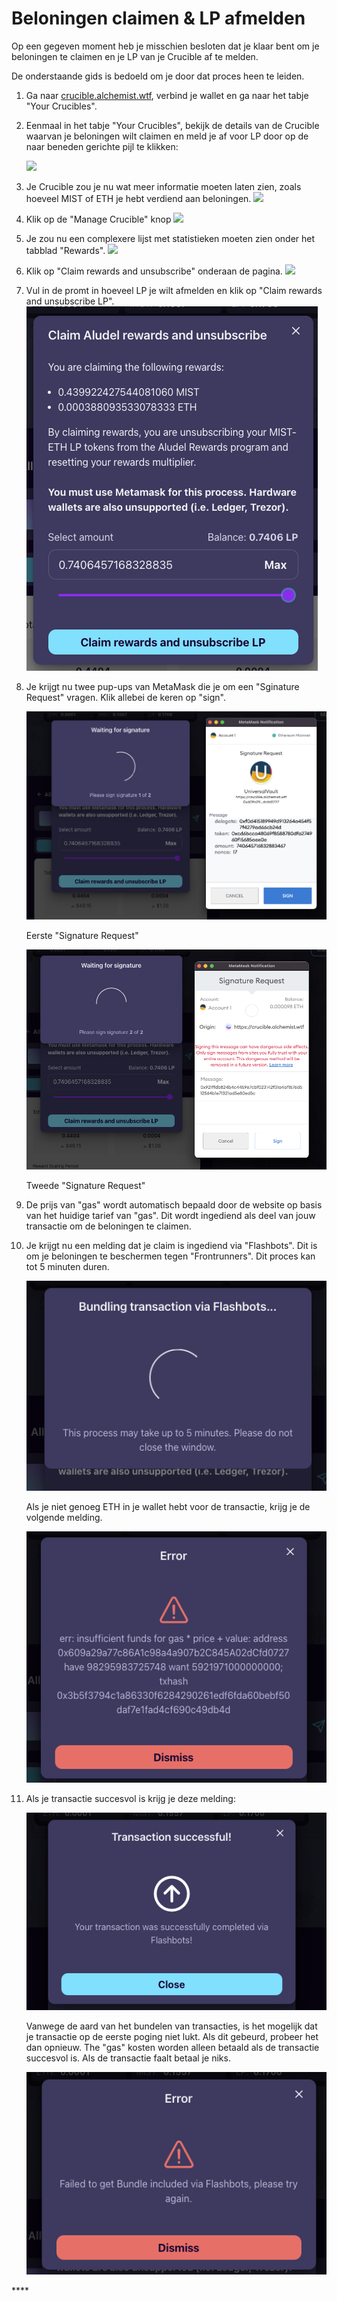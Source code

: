 # Beloningen claimen & LP afmelden

Op een gegeven moment heb je misschien besloten dat je klaar bent om je beloningen te claimen en je LP van je Crucible af te melden.

De onderstaande gids is bedoeld om je door dat proces heen te leiden.

1. Ga naar [crucible.alchemist.wtf](https://crucible.alchemist.wtf/), verbind je wallet en ga naar het tabje "Your Crucibles".
2. Eenmaal in het tabje "Your Crucibles", bekijk de details van de Crucible waarvan je beloningen wilt claimen en meld je af voor LP door op de naar beneden gerichte pijl te klikken:

  
   ![](../../.gitbook/assets/screenshot-2021-05-07-at-12.50.58.png) 

3. Je Crucible zou je nu wat meer informatie moeten laten zien, zoals hoeveel MIST of ETH je hebt verdiend aan beloningen. ![](../../.gitbook/assets/screenshot-2021-05-07-at-12.50.42.png) 
4. Klik op de "Manage Crucible" knop ![](../../.gitbook/assets/screenshot-2021-05-07-at-12.51.04.png) 
5. Je zou nu een complexere lijst met statistieken moeten zien onder het tabblad "Rewards".  ![](../../.gitbook/assets/screenshot-2021-05-07-at-12.51.22.png) 
6. Klik op "Claim rewards and unsubscribe" onderaan de pagina. ![](../../.gitbook/assets/screenshot-2021-05-07-at-13.05.52.png) 
7. Vul in de promt in hoeveel LP je wilt afmelden en klik op "Claim rewards and unsubscribe LP". ![](../../.gitbook/assets/promt.png) 
8. Je krijgt nu twee pup-ups van MetaMask die je om een "Sginature Request" vragen. Klik allebei de keren op "sign".   

   ![](../../.gitbook/assets/1st-sginature.png)   

   Eerste "Signature Request"



   ![](../../.gitbook/assets/2st-sig.png)

   Tweede "Signature Request"

9. De prijs van "gas" wordt automatisch bepaald door de website op basis van het huidige tarief van "gas". Dit wordt ingediend als deel van jouw transactie om de beloningen te claimen.

10. Je krijgt nu een melding dat je claim is ingediend via "Flashbots". Dit is om je beloningen te beschermen tegen "Frontrunners". Dit proces kan tot 5 minuten duren.

    ![](../../.gitbook/assets/f.png) 



    Als je niet genoeg ETH in je wallet hebt voor de transactie, krijg je de volgende melding.

    ![](../../.gitbook/assets/edlin.png) 

11. Als je transactie succesvol is krijg je deze melding:

    ![](../../.gitbook/assets/succes.png) 



    Vanwege de aard van het bundelen van transacties, is het mogelijk dat je transactie op de eerste poging niet lukt. Als dit gebeurd, probeer het dan opnieuw. The "gas" kosten worden alleen betaald als de transactie succesvol is. Als de transactie faalt betaal je niks.

    ![](../../.gitbook/assets/7%20%281%29.png) 





\*\*\*\*

